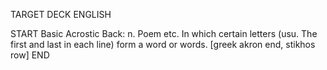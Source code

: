 TARGET DECK
ENGLISH

START
Basic
Acrostic
Back: n. Poem etc. In which certain letters (usu. The first and last in each line) form a word or words. [greek akron end, stikhos row]
END
